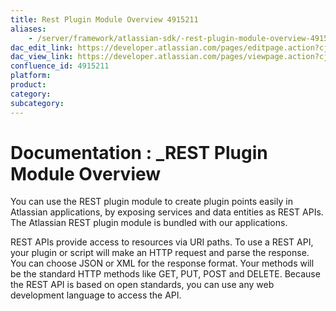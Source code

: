 ```yaml
---
title: Rest Plugin Module Overview 4915211
aliases:
    - /server/framework/atlassian-sdk/-rest-plugin-module-overview-4915211.html
dac_edit_link: https://developer.atlassian.com/pages/editpage.action?cjm=wozere&pageId=4915211
dac_view_link: https://developer.atlassian.com/pages/viewpage.action?cjm=wozere&pageId=4915211
confluence_id: 4915211
platform:
product:
category:
subcategory:
---
```

# Documentation : \_REST Plugin Module Overview

You can use the REST plugin module to create plugin points easily in Atlassian applications, by exposing services and data entities as REST APIs. The Atlassian REST plugin module is bundled with our applications.

REST APIs provide access to resources via URI paths. To use a REST API, your plugin or script will make an HTTP request and parse the response. You can choose JSON or XML for the response format. Your methods will be the standard HTTP methods like GET, PUT, POST and DELETE. Because the REST API is based on open standards, you can use any web development language to access the API.
















































































































































































































































































































